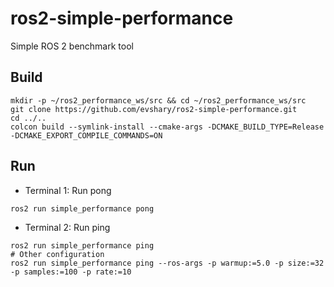 # ros2-simple-performance

Simple ROS 2 benchmark tool

## Build

```shell
mkdir -p ~/ros2_performance_ws/src && cd ~/ros2_performance_ws/src
git clone https://github.com/evshary/ros2-simple-performance.git
cd ../..
colcon build --symlink-install --cmake-args -DCMAKE_BUILD_TYPE=Release -DCMAKE_EXPORT_COMPILE_COMMANDS=ON
```

## Run

* Terminal 1: Run pong

```shell
ros2 run simple_performance pong
```

* Terminal 2: Run ping

```shell
ros2 run simple_performance ping
# Other configuration
ros2 run simple_performance ping --ros-args -p warmup:=5.0 -p size:=32 -p samples:=100 -p rate:=10
```
